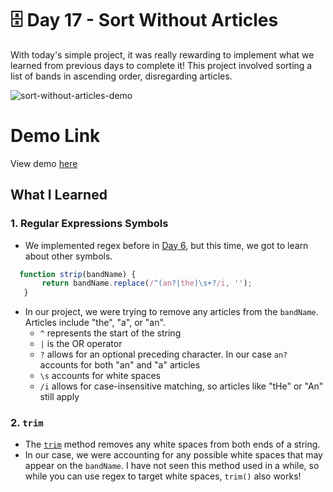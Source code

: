 # 🗄️ Day 17 - Sort Without Articles

With today's simple project, it was really rewarding to implement what we learned from previous days to complete it! This project involved sorting a list of bands in ascending order, disregarding articles.

![sort-without-articles-demo](https://i.ibb.co/ZRj89rK/Screen-Shot-2021-05-04-at-9-44-26-PM.png)

# Demo Link
View demo [here](https://sandaiiyahh.github.io/JavaScript30/17-Sort%20Without%20Articles/index.html)

## What I Learned

### 1. Regular Expressions Symbols
  - We implemented regex before in [Day 6](https://github.com/sandaiiyahh/JavaScript30/tree/5584b8193eada21d07d8f9bbe47bf6db1325ed8f/06-Type%20Ahead), but this time, we got to learn about other symbols.
  
```javascript
  function strip(bandName) {
       return bandName.replace(/^(an?|the)\s+?/i, '');
   }

 ```
 - In our project, we were trying to remove any articles from the `bandName`. Articles include "the", "a", or "an".
   - `^` represents the start of the string
   - `|` is the OR operator
   - `?` allows for an optional preceding character. In our case `an?` accounts for both "an" and "a" articles
   - `\s` accounts for white spaces
   - `/i` allows for case-insensitive matching, so articles like "tHe" or "An" still apply
   
### 2. `trim`
 - The [`trim`](https://developer.mozilla.org/en-US/docs/Web/JavaScript/Reference/Global_Objects/String/Trim) method removes any white spaces from both ends of a string.
 - In our case, we were accounting for any possible white spaces that may appear on the `bandName`. I have not seen this method used in a while, so while you can use regex to target white spaces, `trim()` also works!
